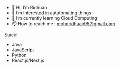 - 👋 Hi, I’m Ridhuan
- 👀 I’m interested in aututomating things
- 🌱 I’m currently learning Cloud Computing
- 📫 How to reach me : mohdridhuan95@gmail.com


 Stack:
 
 - Java
 - JavaScript
 - Python
 - React.js/Next.js
<!---
mAtwAe/mAtwAe is a ✨ special ✨ repository because its `README.md` (this file) appears on your GitHub profile.
You can click the Preview link to take a look at your changes.
--->
